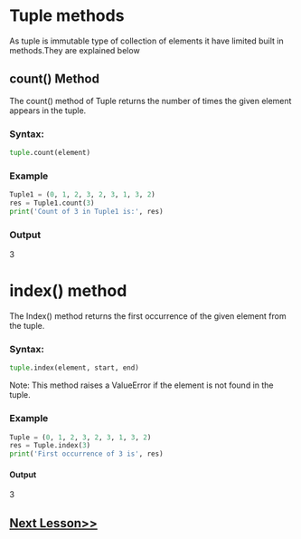 # Tuple methods
As tuple is immutable type of collection of elements it have limited built in methods.They are explained below
## count() Method
The count() method of Tuple returns the number of times the given element appears in the tuple.

### Syntax:
```python
tuple.count(element)
```
### Example
```python
Tuple1 = (0, 1, 2, 3, 2, 3, 1, 3, 2)
res = Tuple1.count(3)
print('Count of 3 in Tuple1 is:', res)
```
### Output
3
# index() method
The Index() method returns the first occurrence of the given element from the tuple.

### Syntax:
```python
tuple.index(element, start, end)
```
Note: This method raises a ValueError if the element is not found in the tuple.

### Example
```python
Tuple = (0, 1, 2, 3, 2, 3, 1, 3, 2)
res = Tuple.index(3)
print('First occurrence of 3 is', res)
```
#### Output
3
## [Next Lesson>>](https://github.com/Harshita1303/Python-CodewithHarry/blob/main/26-Day-26-Exercise-2-Solution/.tutorial/Tutorial.md)
